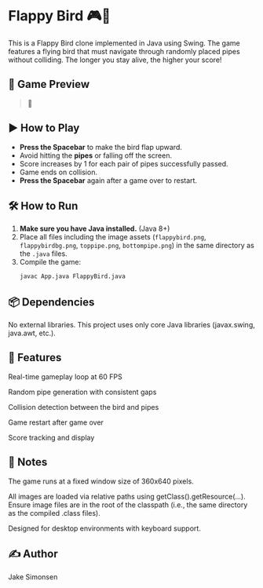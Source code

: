 # Flappy Bird 🎮🐤

This is a Flappy Bird clone implemented in Java using Swing. The game features a flying bird that must navigate through randomly placed pipes without colliding. The longer you stay alive, the higher your score!

## 📸 Game Preview

> 🚧

## ▶️ How to Play

- **Press the Spacebar** to make the bird flap upward.
- Avoid hitting the **pipes** or falling off the screen.
- Score increases by 1 for each pair of pipes successfully passed.
- Game ends on collision.
- **Press the Spacebar** again after a game over to restart.

## 🛠️ How to Run

1. **Make sure you have Java installed.** (Java 8+)
2. Place all files including the image assets (`flappybird.png`, `flappybirdbg.png`, `toppipe.png`, `bottompipe.png`) in the same directory as the `.java` files.
3. Compile the game:
   ```bash
   javac App.java FlappyBird.java

## 📦 Dependencies
No external libraries. This project uses only core Java libraries (javax.swing, java.awt, etc.).

## 🧠 Features
Real-time gameplay loop at 60 FPS

Random pipe generation with consistent gaps

Collision detection between the bird and pipes

Game restart after game over

Score tracking and display

## 📌 Notes
The game runs at a fixed window size of 360x640 pixels.

All images are loaded via relative paths using getClass().getResource(...). Ensure image files are in the root of the classpath (i.e., the same directory as the compiled .class files).

Designed for desktop environments with keyboard support.

## ✍️ Author
Jake Simonsen
